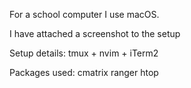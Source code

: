 For a school computer I use macOS.

I have attached a screenshot to the setup

Setup details:
tmux + nvim + iTerm2

Packages used:
cmatrix ranger htop